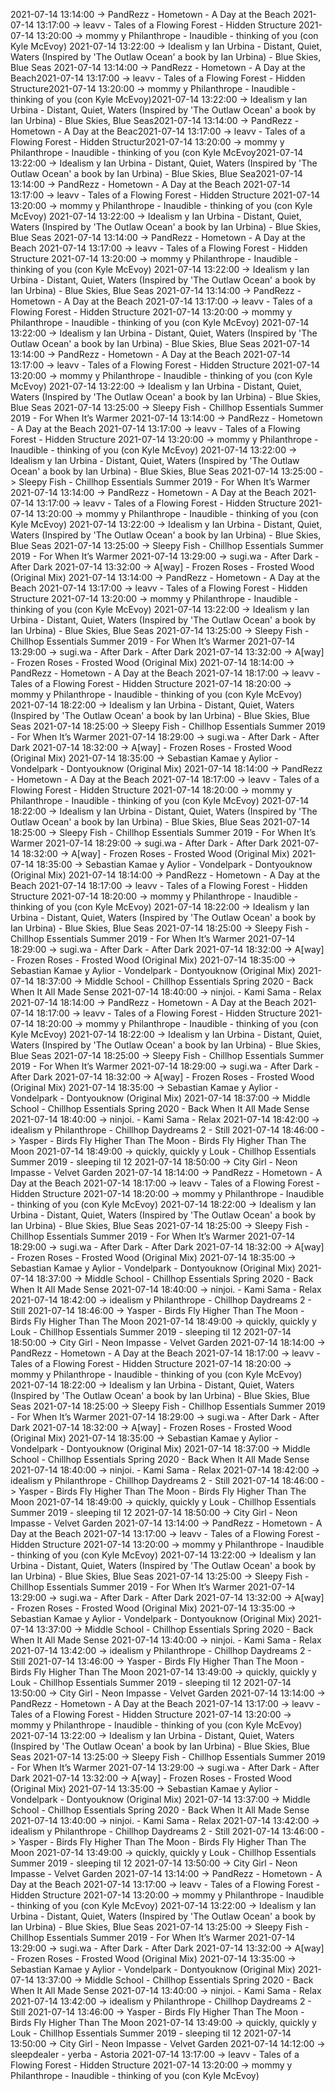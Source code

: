 2021-07-14 13:14:00 -> PandRezz - Hometown - A Day at the Beach
2021-07-14 13:17:00 -> leavv - Tales of a Flowing Forest - Hidden Structure
2021-07-14 13:20:00 -> mommy y Philanthrope - Inaudible - thinking of you (con Kyle McEvoy)
2021-07-14 13:22:00 -> Idealism y Ian Urbina - Distant, Quiet, Waters (Inspired by 'The Outlaw Ocean' a book by Ian Urbina) - Blue Skies, Blue Seas
2021-07-14 13:14:00 -> PandRezz - Hometown - A Day at the Beach2021-07-14 13:17:00 -> leavv - Tales of a Flowing Forest - Hidden Structure2021-07-14 13:20:00 -> mommy y Philanthrope - Inaudible - thinking of you (con Kyle McEvoy)2021-07-14 13:22:00 -> Idealism y Ian Urbina - Distant, Quiet, Waters (Inspired by 'The Outlaw Ocean' a book by Ian Urbina) - Blue Skies, Blue Seas2021-07-14 13:14:00 -> PandRezz - Hometown - A Day at the Beac2021-07-14 13:17:00 -> leavv - Tales of a Flowing Forest - Hidden Structur2021-07-14 13:20:00 -> mommy y Philanthrope - Inaudible - thinking of you (con Kyle McEvoy2021-07-14 13:22:00 -> Idealism y Ian Urbina - Distant, Quiet, Waters (Inspired by 'The Outlaw Ocean' a book by Ian Urbina) - Blue Skies, Blue Sea2021-07-14 13:14:00 -> PandRezz - Hometown - A Day at the Beach
2021-07-14 13:17:00 -> leavv - Tales of a Flowing Forest - Hidden Structure
2021-07-14 13:20:00 -> mommy y Philanthrope - Inaudible - thinking of you (con Kyle McEvoy)
2021-07-14 13:22:00 -> Idealism y Ian Urbina - Distant, Quiet, Waters (Inspired by 'The Outlaw Ocean' a book by Ian Urbina) - Blue Skies, Blue Seas
2021-07-14 13:14:00 -> PandRezz - Hometown - A Day at the Beach
2021-07-14 13:17:00 -> leavv - Tales of a Flowing Forest - Hidden Structure
2021-07-14 13:20:00 -> mommy y Philanthrope - Inaudible - thinking of you (con Kyle McEvoy)
2021-07-14 13:22:00 -> Idealism y Ian Urbina - Distant, Quiet, Waters (Inspired by 'The Outlaw Ocean' a book by Ian Urbina) - Blue Skies, Blue Seas
2021-07-14 13:14:00 -> PandRezz - Hometown - A Day at the Beach
2021-07-14 13:17:00 -> leavv - Tales of a Flowing Forest - Hidden Structure
2021-07-14 13:20:00 -> mommy y Philanthrope - Inaudible - thinking of you (con Kyle McEvoy)
2021-07-14 13:22:00 -> Idealism y Ian Urbina - Distant, Quiet, Waters (Inspired by 'The Outlaw Ocean' a book by Ian Urbina) - Blue Skies, Blue Seas
2021-07-14 13:14:00 -> PandRezz - Hometown - A Day at the Beach
2021-07-14 13:17:00 -> leavv - Tales of a Flowing Forest - Hidden Structure
2021-07-14 13:20:00 -> mommy y Philanthrope - Inaudible - thinking of you (con Kyle McEvoy)
2021-07-14 13:22:00 -> Idealism y Ian Urbina - Distant, Quiet, Waters (Inspired by 'The Outlaw Ocean' a book by Ian Urbina) - Blue Skies, Blue Seas
2021-07-14 13:25:00 -> Sleepy Fish - Chillhop Essentials Summer 2019 - For When It’s Warmer
2021-07-14 13:14:00 -> PandRezz - Hometown - A Day at the Beach
2021-07-14 13:17:00 -> leavv - Tales of a Flowing Forest - Hidden Structure
2021-07-14 13:20:00 -> mommy y Philanthrope - Inaudible - thinking of you (con Kyle McEvoy)
2021-07-14 13:22:00 -> Idealism y Ian Urbina - Distant, Quiet, Waters (Inspired by 'The Outlaw Ocean' a book by Ian Urbina) - Blue Skies, Blue Seas
2021-07-14 13:25:00 -> Sleepy Fish - Chillhop Essentials Summer 2019 - For When It’s Warmer
2021-07-14 13:14:00 -> PandRezz - Hometown - A Day at the Beach
2021-07-14 13:17:00 -> leavv - Tales of a Flowing Forest - Hidden Structure
2021-07-14 13:20:00 -> mommy y Philanthrope - Inaudible - thinking of you (con Kyle McEvoy)
2021-07-14 13:22:00 -> Idealism y Ian Urbina - Distant, Quiet, Waters (Inspired by 'The Outlaw Ocean' a book by Ian Urbina) - Blue Skies, Blue Seas
2021-07-14 13:25:00 -> Sleepy Fish - Chillhop Essentials Summer 2019 - For When It’s Warmer
2021-07-14 13:29:00 -> sugi.wa - After Dark - After Dark
2021-07-14 13:32:00 -> A[way] - Frozen Roses - Frosted Wood (Original Mix)
2021-07-14 13:14:00 -> PandRezz - Hometown - A Day at the Beach
2021-07-14 13:17:00 -> leavv - Tales of a Flowing Forest - Hidden Structure
2021-07-14 13:20:00 -> mommy y Philanthrope - Inaudible - thinking of you (con Kyle McEvoy)
2021-07-14 13:22:00 -> Idealism y Ian Urbina - Distant, Quiet, Waters (Inspired by 'The Outlaw Ocean' a book by Ian Urbina) - Blue Skies, Blue Seas
2021-07-14 13:25:00 -> Sleepy Fish - Chillhop Essentials Summer 2019 - For When It’s Warmer
2021-07-14 13:29:00 -> sugi.wa - After Dark - After Dark
2021-07-14 13:32:00 -> A[way] - Frozen Roses - Frosted Wood (Original Mix)
2021-07-14 18:14:00 -> PandRezz - Hometown - A Day at the Beach
2021-07-14 18:17:00 -> leavv - Tales of a Flowing Forest - Hidden Structure
2021-07-14 18:20:00 -> mommy y Philanthrope - Inaudible - thinking of you (con Kyle McEvoy)
2021-07-14 18:22:00 -> Idealism y Ian Urbina - Distant, Quiet, Waters (Inspired by 'The Outlaw Ocean' a book by Ian Urbina) - Blue Skies, Blue Seas
2021-07-14 18:25:00 -> Sleepy Fish - Chillhop Essentials Summer 2019 - For When It’s Warmer
2021-07-14 18:29:00 -> sugi.wa - After Dark - After Dark
2021-07-14 18:32:00 -> A[way] - Frozen Roses - Frosted Wood (Original Mix)
2021-07-14 18:35:00 -> Sebastian Kamae y Aylior - Vondelpark - Dontyouknow (Original Mix)
2021-07-14 18:14:00 -> PandRezz - Hometown - A Day at the Beach
2021-07-14 18:17:00 -> leavv - Tales of a Flowing Forest - Hidden Structure
2021-07-14 18:20:00 -> mommy y Philanthrope - Inaudible - thinking of you (con Kyle McEvoy)
2021-07-14 18:22:00 -> Idealism y Ian Urbina - Distant, Quiet, Waters (Inspired by 'The Outlaw Ocean' a book by Ian Urbina) - Blue Skies, Blue Seas
2021-07-14 18:25:00 -> Sleepy Fish - Chillhop Essentials Summer 2019 - For When It’s Warmer
2021-07-14 18:29:00 -> sugi.wa - After Dark - After Dark
2021-07-14 18:32:00 -> A[way] - Frozen Roses - Frosted Wood (Original Mix)
2021-07-14 18:35:00 -> Sebastian Kamae y Aylior - Vondelpark - Dontyouknow (Original Mix)
2021-07-14 18:14:00 -> PandRezz - Hometown - A Day at the Beach
2021-07-14 18:17:00 -> leavv - Tales of a Flowing Forest - Hidden Structure
2021-07-14 18:20:00 -> mommy y Philanthrope - Inaudible - thinking of you (con Kyle McEvoy)
2021-07-14 18:22:00 -> Idealism y Ian Urbina - Distant, Quiet, Waters (Inspired by 'The Outlaw Ocean' a book by Ian Urbina) - Blue Skies, Blue Seas
2021-07-14 18:25:00 -> Sleepy Fish - Chillhop Essentials Summer 2019 - For When It’s Warmer
2021-07-14 18:29:00 -> sugi.wa - After Dark - After Dark
2021-07-14 18:32:00 -> A[way] - Frozen Roses - Frosted Wood (Original Mix)
2021-07-14 18:35:00 -> Sebastian Kamae y Aylior - Vondelpark - Dontyouknow (Original Mix)
2021-07-14 18:37:00 -> Middle School - Chillhop Essentials Spring 2020 - Back When It All Made Sense
2021-07-14 18:40:00 -> ninjoi. - Kami Sama - Relax
2021-07-14 18:14:00 -> PandRezz - Hometown - A Day at the Beach
2021-07-14 18:17:00 -> leavv - Tales of a Flowing Forest - Hidden Structure
2021-07-14 18:20:00 -> mommy y Philanthrope - Inaudible - thinking of you (con Kyle McEvoy)
2021-07-14 18:22:00 -> Idealism y Ian Urbina - Distant, Quiet, Waters (Inspired by 'The Outlaw Ocean' a book by Ian Urbina) - Blue Skies, Blue Seas
2021-07-14 18:25:00 -> Sleepy Fish - Chillhop Essentials Summer 2019 - For When It’s Warmer
2021-07-14 18:29:00 -> sugi.wa - After Dark - After Dark
2021-07-14 18:32:00 -> A[way] - Frozen Roses - Frosted Wood (Original Mix)
2021-07-14 18:35:00 -> Sebastian Kamae y Aylior - Vondelpark - Dontyouknow (Original Mix)
2021-07-14 18:37:00 -> Middle School - Chillhop Essentials Spring 2020 - Back When It All Made Sense
2021-07-14 18:40:00 -> ninjoi. - Kami Sama - Relax
2021-07-14 18:42:00 -> idealism y Philanthrope - Chillhop Daydreams 2 - Still
2021-07-14 18:46:00 -> Yasper - Birds Fly Higher Than The Moon - Birds Fly Higher Than The Moon
2021-07-14 18:49:00 -> quickly, quickly y Louk - Chillhop Essentials Summer 2019 - sleeping til 12
2021-07-14 18:50:00 -> City Girl - Neon Impasse - Velvet Garden
2021-07-14 18:14:00 -> PandRezz - Hometown - A Day at the Beach
2021-07-14 18:17:00 -> leavv - Tales of a Flowing Forest - Hidden Structure
2021-07-14 18:20:00 -> mommy y Philanthrope - Inaudible - thinking of you (con Kyle McEvoy)
2021-07-14 18:22:00 -> Idealism y Ian Urbina - Distant, Quiet, Waters (Inspired by 'The Outlaw Ocean' a book by Ian Urbina) - Blue Skies, Blue Seas
2021-07-14 18:25:00 -> Sleepy Fish - Chillhop Essentials Summer 2019 - For When It’s Warmer
2021-07-14 18:29:00 -> sugi.wa - After Dark - After Dark
2021-07-14 18:32:00 -> A[way] - Frozen Roses - Frosted Wood (Original Mix)
2021-07-14 18:35:00 -> Sebastian Kamae y Aylior - Vondelpark - Dontyouknow (Original Mix)
2021-07-14 18:37:00 -> Middle School - Chillhop Essentials Spring 2020 - Back When It All Made Sense
2021-07-14 18:40:00 -> ninjoi. - Kami Sama - Relax
2021-07-14 18:42:00 -> idealism y Philanthrope - Chillhop Daydreams 2 - Still
2021-07-14 18:46:00 -> Yasper - Birds Fly Higher Than The Moon - Birds Fly Higher Than The Moon
2021-07-14 18:49:00 -> quickly, quickly y Louk - Chillhop Essentials Summer 2019 - sleeping til 12
2021-07-14 18:50:00 -> City Girl - Neon Impasse - Velvet Garden
2021-07-14 18:14:00 -> PandRezz - Hometown - A Day at the Beach
2021-07-14 18:17:00 -> leavv - Tales of a Flowing Forest - Hidden Structure
2021-07-14 18:20:00 -> mommy y Philanthrope - Inaudible - thinking of you (con Kyle McEvoy)
2021-07-14 18:22:00 -> Idealism y Ian Urbina - Distant, Quiet, Waters (Inspired by 'The Outlaw Ocean' a book by Ian Urbina) - Blue Skies, Blue Seas
2021-07-14 18:25:00 -> Sleepy Fish - Chillhop Essentials Summer 2019 - For When It’s Warmer
2021-07-14 18:29:00 -> sugi.wa - After Dark - After Dark
2021-07-14 18:32:00 -> A[way] - Frozen Roses - Frosted Wood (Original Mix)
2021-07-14 18:35:00 -> Sebastian Kamae y Aylior - Vondelpark - Dontyouknow (Original Mix)
2021-07-14 18:37:00 -> Middle School - Chillhop Essentials Spring 2020 - Back When It All Made Sense
2021-07-14 18:40:00 -> ninjoi. - Kami Sama - Relax
2021-07-14 18:42:00 -> idealism y Philanthrope - Chillhop Daydreams 2 - Still
2021-07-14 18:46:00 -> Yasper - Birds Fly Higher Than The Moon - Birds Fly Higher Than The Moon
2021-07-14 18:49:00 -> quickly, quickly y Louk - Chillhop Essentials Summer 2019 - sleeping til 12
2021-07-14 18:50:00 -> City Girl - Neon Impasse - Velvet Garden
2021-07-14 13:14:00 -> PandRezz - Hometown - A Day at the Beach
2021-07-14 13:17:00 -> leavv - Tales of a Flowing Forest - Hidden Structure
2021-07-14 13:20:00 -> mommy y Philanthrope - Inaudible - thinking of you (con Kyle McEvoy)
2021-07-14 13:22:00 -> Idealism y Ian Urbina - Distant, Quiet, Waters (Inspired by 'The Outlaw Ocean' a book by Ian Urbina) - Blue Skies, Blue Seas
2021-07-14 13:25:00 -> Sleepy Fish - Chillhop Essentials Summer 2019 - For When It’s Warmer
2021-07-14 13:29:00 -> sugi.wa - After Dark - After Dark
2021-07-14 13:32:00 -> A[way] - Frozen Roses - Frosted Wood (Original Mix)
2021-07-14 13:35:00 -> Sebastian Kamae y Aylior - Vondelpark - Dontyouknow (Original Mix)
2021-07-14 13:37:00 -> Middle School - Chillhop Essentials Spring 2020 - Back When It All Made Sense
2021-07-14 13:40:00 -> ninjoi. - Kami Sama - Relax
2021-07-14 13:42:00 -> idealism y Philanthrope - Chillhop Daydreams 2 - Still
2021-07-14 13:46:00 -> Yasper - Birds Fly Higher Than The Moon - Birds Fly Higher Than The Moon
2021-07-14 13:49:00 -> quickly, quickly y Louk - Chillhop Essentials Summer 2019 - sleeping til 12
2021-07-14 13:50:00 -> City Girl - Neon Impasse - Velvet Garden
2021-07-14 13:14:00 -> PandRezz - Hometown - A Day at the Beach
2021-07-14 13:17:00 -> leavv - Tales of a Flowing Forest - Hidden Structure
2021-07-14 13:20:00 -> mommy y Philanthrope - Inaudible - thinking of you (con Kyle McEvoy)
2021-07-14 13:22:00 -> Idealism y Ian Urbina - Distant, Quiet, Waters (Inspired by 'The Outlaw Ocean' a book by Ian Urbina) - Blue Skies, Blue Seas
2021-07-14 13:25:00 -> Sleepy Fish - Chillhop Essentials Summer 2019 - For When It’s Warmer
2021-07-14 13:29:00 -> sugi.wa - After Dark - After Dark
2021-07-14 13:32:00 -> A[way] - Frozen Roses - Frosted Wood (Original Mix)
2021-07-14 13:35:00 -> Sebastian Kamae y Aylior - Vondelpark - Dontyouknow (Original Mix)
2021-07-14 13:37:00 -> Middle School - Chillhop Essentials Spring 2020 - Back When It All Made Sense
2021-07-14 13:40:00 -> ninjoi. - Kami Sama - Relax
2021-07-14 13:42:00 -> idealism y Philanthrope - Chillhop Daydreams 2 - Still
2021-07-14 13:46:00 -> Yasper - Birds Fly Higher Than The Moon - Birds Fly Higher Than The Moon
2021-07-14 13:49:00 -> quickly, quickly y Louk - Chillhop Essentials Summer 2019 - sleeping til 12
2021-07-14 13:50:00 -> City Girl - Neon Impasse - Velvet Garden
2021-07-14 13:14:00 -> PandRezz - Hometown - A Day at the Beach
2021-07-14 13:17:00 -> leavv - Tales of a Flowing Forest - Hidden Structure
2021-07-14 13:20:00 -> mommy y Philanthrope - Inaudible - thinking of you (con Kyle McEvoy)
2021-07-14 13:22:00 -> Idealism y Ian Urbina - Distant, Quiet, Waters (Inspired by 'The Outlaw Ocean' a book by Ian Urbina) - Blue Skies, Blue Seas
2021-07-14 13:25:00 -> Sleepy Fish - Chillhop Essentials Summer 2019 - For When It’s Warmer
2021-07-14 13:29:00 -> sugi.wa - After Dark - After Dark
2021-07-14 13:32:00 -> A[way] - Frozen Roses - Frosted Wood (Original Mix)
2021-07-14 13:35:00 -> Sebastian Kamae y Aylior - Vondelpark - Dontyouknow (Original Mix)
2021-07-14 13:37:00 -> Middle School - Chillhop Essentials Spring 2020 - Back When It All Made Sense
2021-07-14 13:40:00 -> ninjoi. - Kami Sama - Relax
2021-07-14 13:42:00 -> idealism y Philanthrope - Chillhop Daydreams 2 - Still
2021-07-14 13:46:00 -> Yasper - Birds Fly Higher Than The Moon - Birds Fly Higher Than The Moon
2021-07-14 13:49:00 -> quickly, quickly y Louk - Chillhop Essentials Summer 2019 - sleeping til 12
2021-07-14 13:50:00 -> City Girl - Neon Impasse - Velvet Garden
2021-07-14 14:12:00 -> sleepdealer - yerba - Astoria
2021-07-14 13:17:00 -> leavv - Tales of a Flowing Forest - Hidden Structure
2021-07-14 13:20:00 -> mommy y Philanthrope - Inaudible - thinking of you (con Kyle McEvoy)
